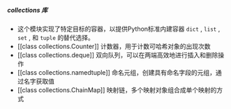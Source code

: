 ##### collections 库
- 这个模块实现了特定目标的容器，以提供Python标准内建容器 `dict` , `list` , `set` , 和 `tuple` 的替代选择。
- [[class collections.Counter]]  计数器，用于计数可哈希对象的出现次数
- [[class collections.deque]] 双向队列，可以在两端高效地进行插入和删除操作
- [[class collections.namedtuple]] 命名元组，创建具有命名字段的元组，通过名字获取值
- [[class collections.ChainMap]]  映射链，多个映射对象组合成单个映射的方式